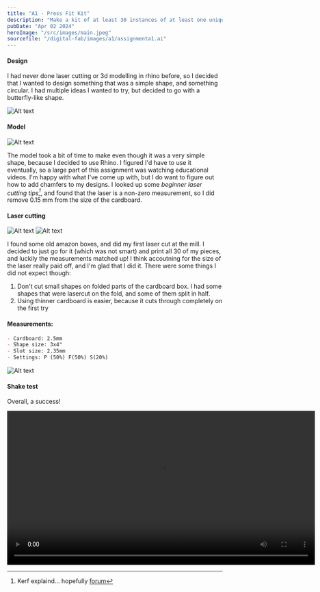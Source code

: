 ```yaml
---
title: "A1 - Press Fit Kit"
description: "Make a kit of at least 30 instances of at least one unique part, with slots that press fit into other parts. They should not come apart with a light shaking."
pubDate: "Apr 02 2024"
heroImage: "/src/images/main.jpeg"
sourcefile: "/digital-fab/images/a1/assignmenta1.ai"
---
```


#### Design

I had never done laser cutting or 3d modelling in rhino before, so I decided that I wanted to design something that was a simple shape, and something circular. I had multiple ideas I wanted to try, but decided to go with a butterfly-like shape.

![Alt text](/digital-fab/src/images/main.jpeg)

#### Model

![Alt text](/digital-fab/images/a1/rhinosc.png)

The model took a bit of time to make even though it was a very simple shape, because I decided to use Rhino. I figured I'd have to use it eventually, so a large part of this assignment was watching educational videos. I'm happy with what I've come up with, but I do want to figure out how to add chamfers to my designs. I looked up some <cite>beginner laser cutting tips[^1]</cite>, and found that the laser is a non-zero measurement, so I did remove 0.15 mm from the size of the cardboard.

[^1]: Kerf explaind... hopefully [forum](https://community.glowforge.com/t/kerf-explained-hopefully/2917/3)

#### Laser cutting

![Alt text](/digital-fab/images/a1/cutter.jpeg)
![Alt text](/digital-fab/images/a1/cutempty.jpeg)

I found some old amazon boxes, and did my first laser cut at the mill. I decided to just go for it (which was not smart) and print all 30 of my pieces, and luckily the measurements matched up! I think accoutning for the size of the laser really paid off, and I'm glad that I did it. There were some things I did not expect though:

1. Don't cut small shapes on folded parts of the cardboard box. I had some shapes that were lasercut on the fold, and some of them split in half.
2. Using thinner cardboard is easier, because it cuts through completely on the first try

#### Measurements:

```markdown
- Cardboard: 2.5mm
- Shape size: 3x4"
- Slot size: 2.35mm
- Settings: P (50%) F(50%) S(20%)
```

![Alt text](/digital-fab/images/a1/pieces.jpeg)

#### Shake test

Overall, a success!

<video width="720"  controls>
  <source src="/digital-fab/images/a1/shake.mp4" type="video/mp4">
</video>
